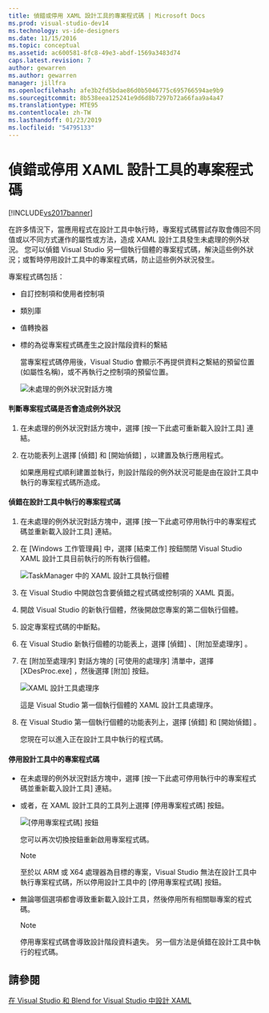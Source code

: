 ```yaml
---
title: 偵錯或停用 XAML 設計工具的專案程式碼 | Microsoft Docs
ms.prod: visual-studio-dev14
ms.technology: vs-ide-designers
ms.date: 11/15/2016
ms.topic: conceptual
ms.assetid: ac600581-8fc8-49e3-abdf-1569a3483d74
caps.latest.revision: 7
author: gewarren
ms.author: gewarren
manager: jillfra
ms.openlocfilehash: afe3b2fd5bdae86d0b5046775c695766594ae9b9
ms.sourcegitcommit: 8b538eea125241e9d6d8b7297b72a66faa9a4a47
ms.translationtype: MTE95
ms.contentlocale: zh-TW
ms.lasthandoff: 01/23/2019
ms.locfileid: "54795133"
---
```

# <a name="debugging-or-disabling-project-code-in-xaml-designer"></a>偵錯或停用 XAML 設計工具的專案程式碼
[!INCLUDE[vs2017banner](../includes/vs2017banner.md)]

在許多情況下，當應用程式在設計工具中執行時，專案程式碼嘗試存取會傳回不同值或以不同方式運作的屬性或方法，造成 XAML 設計工具發生未處理的例外狀況。 您可以偵錯 Visual Studio 另一個執行個體的專案程式碼，解決這些例外狀況；或暫時停用設計工具中的專案程式碼，防止這些例外狀況發生。  
  
 專案程式碼包括：  
  
- 自訂控制項和使用者控制項  
  
- 類別庫  
  
- 值轉換器  
  
- 標的為從專案程式碼產生之設計階段資料的繫結  
  
  當專案程式碼停用後，Visual Studio 會顯示不再提供資料之繫結的預留位置 (如屬性名稱)，或不再執行之控制項的預留位置。  
  
  ![未處理的例外狀況對話方塊](../designers/media/xaml-unhandledexception.png "XAML_UnhandledException")  
  
#### <a name="to-determine-if-project-code-is-causing-an-exception"></a>判斷專案程式碼是否會造成例外狀況  
  
1.  在未處理的例外狀況對話方塊中，選擇 [按一下此處可重新載入設計工具]  連結。  
  
2.  在功能表列上選擇 [偵錯] 和 [開始偵錯]  ，以建置及執行應用程式。  
  
     如果應用程式順利建置並執行，則設計階段的例外狀況可能是由在設計工具中執行的專案程式碼所造成。  
  
#### <a name="to-debug-project-code-running-in-the-designer"></a>偵錯在設計工具中執行的專案程式碼  
  
1.  在未處理的例外狀況對話方塊中，選擇 [按一下此處可停用執行中的專案程式碼並重新載入設計工具]  連結。  
  
2.  在 [Windows 工作管理員] 中，選擇 [結束工作]  按鈕關閉 Visual Studio XAML 設計工具目前執行的所有執行個體。  
  
     ![TaskManager 中的 XAML 設計工具執行個體](../designers/media/xaml-taskmanager.png "XAML_TaskManager")  
  
3.  在 Visual Studio 中開啟包含要偵錯之程式碼或控制項的 XAML 頁面。  
  
4.  開啟 Visual Studio 的新執行個體，然後開啟您專案的第二個執行個體。  
  
5.  設定專案程式碼的中斷點。  
  
6.  在 Visual Studio 新執行個體的功能表上，選擇 [偵錯] 、[附加至處理序] 。  
  
7.  在 [附加至處理序]  對話方塊的 [可使用的處理序]  清單中，選擇 [XDesProc.exe] ，然後選擇 [附加]  按鈕。  
  
     ![XAML 設計工具處理序](../designers/media/xaml-attach.png "XAML_Attach")  
  
     這是 Visual Studio 第一個執行個體的 XAML 設計工具處理序。  
  
8.  在 Visual Studio 第一個執行個體的功能表列上，選擇 [偵錯] 和 [開始偵錯] 。  
  
     您現在可以進入正在設計工具中執行的程式碼。  
  
#### <a name="to-disable-project-code-in-the-designer"></a>停用設計工具中的專案程式碼  
  
-   在未處理的例外狀況對話方塊中，選擇 [按一下此處可停用執行中的專案程式碼並重新載入設計工具]  連結。  
  
-   或者，在 XAML 設計工具的工具列上選擇 [停用專案程式碼]  按鈕。  
  
     ![[停用專案程式碼] 按鈕](../designers/media/xaml-disablecode.png "XAML_DisableCode")  
  
     您可以再次切換按鈕重新啟用專案程式碼。  
  
    > [!NOTE]
    >  至於以 ARM 或 X64 處理器為目標的專案，Visual Studio 無法在設計工具中執行專案程式碼，所以停用設計工具中的 [停用專案程式碼]  按鈕。  
  
-   無論哪個選項都會導致重新載入設計工具，然後停用所有相關聯專案的程式碼。  
  
    > [!NOTE]
    >  停用專案程式碼會導致設計階段資料遺失。 另一個方法是偵錯在設計工具中執行的程式碼。  
  
## <a name="see-also"></a>請參閱  
 [在 Visual Studio 和 Blend for Visual Studio 中設計 XAML](../designers/designing-xaml-in-visual-studio.md)
